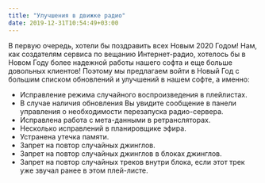 ```yaml
---
title: "Улучшения в движке радио"
date: 2019-12-31T10:54:49+03:00
---
```



 В первую очередь, хотели бы поздравить всех Новым 2020 Годом! Нам, как создателям сервиса по вещанию Интернет-радио, хотелось бы в Новом Году более надежной работы нашего софта и еще больше довольных клиентов! Поэтому мы предлагаем войти в Новый Год с большим списком обновлений и улучшений в нашем софте, а именно:

 - Исправление режима случайного воспроизведения в плейлистах.
 - В случае наличия обновления Вы увидите сообщение в панели управления о необходимости перезапуска радио-сервера.
 - Исправлена работа с мета-данными в ретрансляторах.
 - Несколько исправлений в планировщике эфира.
 - Устранена утечка памяти.
 - Запрет на повтор случайных джинглов.
 - Запрет на повтор случайных джинглов в блоках джинглов.
 - Запрет на повтор случайных треков внутри блока, если этот трек уже звучал ранее в этом плей-листе.
